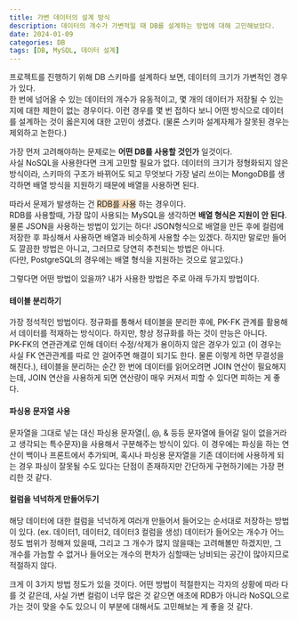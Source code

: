 ```yaml
---
title: 가변 데이터의 설계 방식
description: 데이터의 개수가 가변적일 때 DB를 설계하는 방법에 대해 고민해보았다.
date: 2024-01-09
categories: DB
tags: [DB, MySQL, 데이터 설계]
---
```


프로젝트를 진행하기 위해 DB 스키마를 설계하다 보면, 데이터의 크기가 가변적인 경우가 있다.  
한 번에 넘어올 수 있는 데이터의 개수가 유동적이고, 몇 개의 데이터가 저장될 수 있는지에 대한 제한이 없는 경우이다. 이런 경우를 몇 번 접하다 보니 어떤 방식으로 데이터를 설계하는 것이 옳은지에 대한 고민이 생겼다. (물론 스키마 설계자체가 잘못된 경우는 제외하고 논한다.)

가장 먼저 고려해야하는 문제로는 **어떤 DB를 사용할 것인가** 일것이다.  
사실 NoSQL을 사용한다면 크게 고민할 필요가 없다. 데이터의 크기가 정형화되지 않은 방식이라, 스키마의 구조가 바뀌어도 되고 무엇보다 가장 널리 쓰이는 MongoDB를 생각하면 배열 방식을 지원하기 때문에 배열을 사용하면 된다.  

따라서 문제가 발생하는 건 <span style="background-color: #F7DDBE">RDB를 사용</span> 하는 경우이다.  
RDB를 사용할때, 가장 많이 사용되는 MySQL을 생각하면 **배열 형식은 지원이 안 된다**. 물론 JSON을 사용하는 방법이 있기는 하다! JSON형식으로 배열을 만든 후에 컬럼에 저장한 후 파싱해서 사용하면 배열과 비슷하게 사용할 수는 있겠다. 하지만 말로만 들어도 깔끔한 방법은 아니고, 그러므로 당연히 추천되는 방법은 아니다.  
(다만, PostgreSQL의 경우에는 배열 형식을 지원하는 것으로 알고있다.)

그렇다면 어떤 방법이 있을까? 내가 사용한 방법은 주로 아래 두가지 방법이다.

#### 테이블 분리하기
가장 정석적인 방법이다. 정규화를 통해서 테이블을 분리한 후에, PK-FK 관계를 활용해서 데이터를 적재하는 방식이다. 하지만, 항상 정규화를 하는 것이 만능은 아니다.  
PK-FK의 연관관계로 인해 데이터 수정/삭제가 용이하지 않은 경우가 있고 (이 경우는 사실 FK 연관관계를 따로 안 걸어주면 해결이 되기도 한다. 물론 이렇게 하면 무결성을 해친다.), 테이블을 분리하는 순간 한 번에 데이터를 읽어오려면 JOIN 연산이 필요해지는데, JOIN 연산을 사용하게 되면 연산량이 매우 커져서 피할 수 있다면 피하는 게 좋다.

#### 파싱용 문자열 사용
문자열을 그대로 넣는 대신 파싱용 문자열(|, @, & 등등 문자열에 들어갈 일이 없을거라고 생각되는 특수문자)을 사용해서 구분해주는 방식이 있다. 이 경우에는 파싱을 하는 연산이 백이나 프론트에서 추가되며, 혹시나 파싱용 문자열을 기존 데이터에 사용하게 되는 경우 파싱이 잘못될 수도 있다는 단점이 존재하지만 간단하게 구현하기에는 가장 편리한 것 같다.

#### 컬럼을 넉넉하게 만들어두기
해당 데이터에 대한 컬럼을 넉넉하게 여러개 만들어서 들어오는 순서대로 저장하는 방법이 있다. (ex. 데이터1, 데이터2, 데이터3 컬럼을 생성) 데이터가 들어오는 개수가 어느정도 범위가 정해져 있을때, 그리고 그 개수가 많지 않을때는 고려해볼만 하겠지만, 그 개수를 가늠할 수 없거나 들어오는 개수의 편차가 심할때는 낭비되는 공간이 많아지므로 적절하지 않다.

크게 이 3가지 방법 정도가 있을 것이다. 어떤 방법이 적절한지는 각자의 상황에 따라 다를 것 같은데, 사실 가변 컬럼이 너무 많은 것 같으면 애초에 RDB가 아니라 NoSQL으로 가는 것이 맞을 수도 있으니 이 부분에 대해서도 고민해보는 게 좋을 것 같다.
